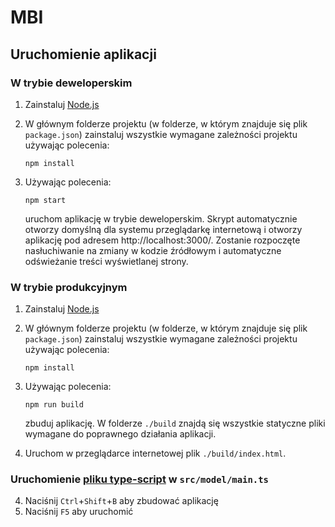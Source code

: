 # MBI

## Uruchomienie aplikacji

### W trybie deweloperskim

1. Zainstaluj [Node.js](https://nodejs.org/)
2. W głównym folderze projektu (w folderze, w którym znajduje się plik `package.json`) zainstaluj wszystkie wymagane zależności projektu używając polecenia:

   ```
   npm install
   ```

3. Używając polecenia:
   ```
   npm start
   ```
   uruchom aplikację w trybie deweloperskim. Skrypt automatycznie otworzy domyślną dla systemu przeglądarkę internetową i otworzy aplikację pod adresem http://localhost:3000/. Zostanie rozpoczęte nasłuchiwanie na zmiany w kodzie źródłowym i automatyczne odświeżanie treści wyświetlanej strony.

### W trybie produkcyjnym

1. Zainstaluj [Node.js](https://nodejs.org/)
2. W głównym folderze projektu (w folderze, w którym znajduje się plik `package.json`) zainstaluj wszystkie wymagane zależności projektu używając polecenia:

   ```
   npm install
   ```

3. Używając polecenia:
   ```
   npm run build
   ```
   zbuduj aplikację. W folderze `./build` znajdą się wszystkie statyczne pliki wymagane do poprawnego działania aplikacji.
4. Uruchom w przeglądarce internetowej plik `./build/index.html`.

### Uruchomienie [pliku type-script](src/model/main.ts) w `src/model/main.ts`

4. Naciśnij `Ctrl`+`Shift`+`B` aby zbudować aplikację
5. Naciśnij `F5` aby uruchomić
